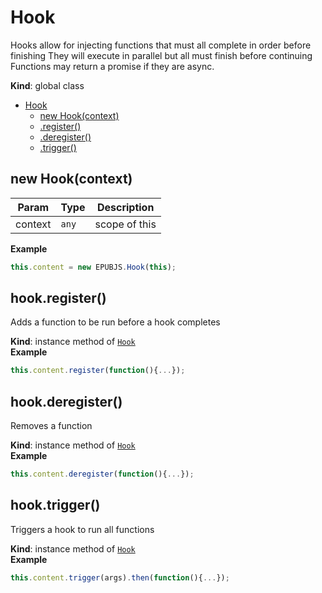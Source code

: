 <a name="Hook"></a>

# Hook
Hooks allow for injecting functions that must all complete in order before finishing
They will execute in parallel but all must finish before continuing
Functions may return a promise if they are async.

**Kind**: global class  

* [Hook](#Hook)
    * [new Hook(context)](#new_Hook_new)
    * [.register()](#Hook+register)
    * [.deregister()](#Hook+deregister)
    * [.trigger()](#Hook+trigger)

<a name="new_Hook_new"></a>

## new Hook(context)

| Param | Type | Description |
| --- | --- | --- |
| context | <code>any</code> | scope of this |

**Example**  
```js
this.content = new EPUBJS.Hook(this);
```
<a name="Hook+register"></a>

## hook.register()
Adds a function to be run before a hook completes

**Kind**: instance method of [<code>Hook</code>](#Hook)  
**Example**  
```js
this.content.register(function(){...});
```
<a name="Hook+deregister"></a>

## hook.deregister()
Removes a function

**Kind**: instance method of [<code>Hook</code>](#Hook)  
**Example**  
```js
this.content.deregister(function(){...});
```
<a name="Hook+trigger"></a>

## hook.trigger()
Triggers a hook to run all functions

**Kind**: instance method of [<code>Hook</code>](#Hook)  
**Example**  
```js
this.content.trigger(args).then(function(){...});
```
